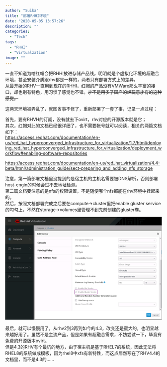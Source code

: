 ```yaml
---
author: "Suika"
title: "部署RHHI环境"
date: "2020-05-05 13:57:26"
description: ""
categories: 
  - "Tech"
tags: 
  - "RHHI"
  - "Virtualzation"
image: ""
---
```


一直不知道为啥红帽会把RHHI放进存储产品线，明明就是个虚拟化环境的超融合环境，甚至安装介质跟rhv都是一样的，两者只有部署方式上的差异。  
从最开始的RHV一直用到现在的RHHI，红帽的产品没有VMWare那么丰富的接口，却也别有特色，用习惯了感觉也不错。~~才不是用多了国产的烂玩意才有的这种感觉。~~  

这两天环境被弄乱了，就图省事不修了，重新部署了一套了事，记录一点过程：

首先，要有RHVH的订阅，没有就去下ovirt，rhv对应的开源版本就是它；  
其次，红帽对此的文档已经很详细了，也不需要帐号就可以阅读，相关的两篇文档如下：  
https://access.redhat.com/documentation/en-us/red_hat_hyperconverged_infrastructure_for_virtualization/1.7/html/deploying_red_hat_hyperconverged_infrastructure_for_virtualization/deployment_workflow#enabling-software-repositories

https://access.redhat.com/documentation/en-us/red_hat_virtualization/4.4-beta/html/administration_guide/sect-preparing_and_adding_nfs_storage

注意，第一篇部署文档里没提到的是宿主机的主机名需要被DNS解析，否则部署host-engin的时候会过不去地址检测。  
第二篇文档要注意的是nfs的权限设置，不是随便哪个nfs都能在rhv环境中挂起来的。  
然后，按照文档部署完成之后要在compute->cluster里把enable gluster service的勾勾上，不然在storage->volumes里管理不到先前创建的gluster卷。

![](1592294025923.png)

最后，就可以慢慢用了，从rhv2到3再到如今的4.3，改变还是蛮大的，也明显越来越好用了。虽然不是主流产品，但是如果有超融合需求，不妨尝试一下，毕竟有免费的开源版本ovirt。  
但是4.3的RHV有个最坑的地方，由于宿主机是基于RHEL7的系统，因此无法将RHEL8的系统做成模板，因为rhel8中xfs有新特性，而这点居然写在了RHV4.4的文档里，而不是4.3的……